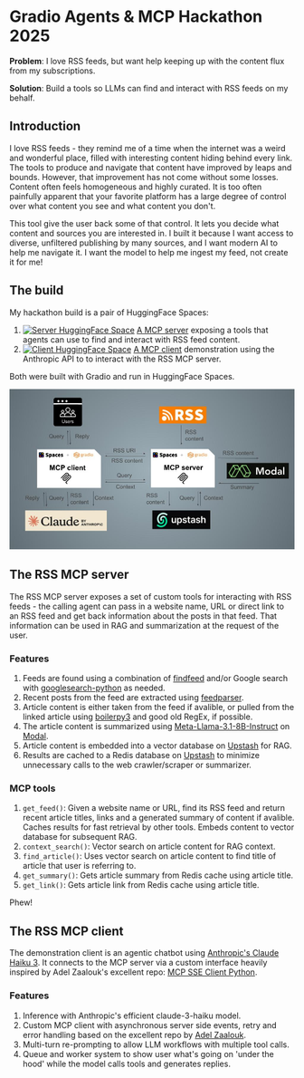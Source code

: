 # Gradio Agents &amp; MCP Hackathon 2025

**Problem**: I love RSS feeds, but want help keeping up with the content flux from my subscriptions.

**Solution**: Build a tools so LLMs can find and interact with RSS feeds on my behalf.

## Introduction

I love RSS feeds - they remind me of a time when the internet was a weird and wonderful place, filled with interesting content hiding behind every link. The tools to produce and navigate that content have improved by leaps and bounds. However,  that improvement has not come without some losses. Content often feels homogeneous and highly curated. It is too often painfully apparent that your favorite platform has a large degree of control over what content you see and what content you don't.

This tool give the user back some of that control. It lets you decide what content and sources you are interested in. I built it because I want access to diverse, unfiltered publishing by many sources, and I want modern AI to help me navigate it. I want the model to help me ingest my feed, not create it for me!

## The build

My hackathon build is a pair of HuggingFace Spaces:

1. [![Server HuggingFace Space](https://github.com/gperdrizet/rss-mcp-server/actions/workflows/publish_hf_space.yml/badge.svg)](https://huggingface.co/spaces/Agents-MCP-Hackathon/rss-mcp-server) [A MCP server](https://huggingface.co/spaces/Agents-MCP-Hackathon/rss-mcp-server) exposing a tools that agents can use to find and interact with RSS feed content.
2. [![Client HuggingFace Space](https://github.com/gperdrizet/rss-mcp-client/actions/workflows/publish_hf_space.yml/badge.svg)](https://huggingface.co/spaces/Agents-MCP-Hackathon/rss-mcp-client) [A MCP client](https://huggingface.co/spaces/Agents-MCP-Hackathon/rss-mcp-client) demonstration using the Anthropic API to to interact with the RSS MCP server.

Both were built with Gradio and run in HuggingFace Spaces.

![Engineering diagram](https://github.com/gperdrizet/MCP-hackathon/blob/main/assets/engineering_diagram.jpg "engineering diagram")

## The RSS MCP server

The RSS MCP server exposes a set of custom tools for interacting with RSS feeds - the calling agent can pass in a website name, URL or direct link to an RSS feed and get back information about the posts in that feed. That information can be used in RAG and summarization at the request of the user.

### Features

1. Feeds are found using a combination of [findfeed](https://pypi.org/project/findfeed) and/or Google search with [googlesearch-python](https://pypi.org/project/googlesearch-python/) as needed.
2. Recent posts from the feed are extracted using [feedparser](https://pypi.org/project/feedparser).
3. Article content is either taken from the feed if avalible, or pulled from the linked article using [boilerpy3](https://pypi.org/project/boilerpy3/) and good old RegEx, if possible.        
4. The article content is summarized using [Meta-Llama-3.1-8B-Instruct](https://huggingface.co/meta-llama/Llama-3.1-8B-Instruct) on [Modal](https://modal.com).
5. Article content is embedded into a vector database on [Upstash](https://upstash.com/) for RAG.
6. Results are cached to a Redis database on [Upstash](https://upstash.com/) to minimize unnecessary calls to the web crawler/scraper or summarizer.

### MCP tools

1. `get_feed()`: Given a website name or URL, find its RSS feed and
    return recent article titles, links and a generated summary of content if
    avalible. Caches results for fast retrieval by other tools. Embeds content
    to vector database for subsequent RAG.
2. `context_search()`: Vector search on article content for RAG context.
3. `find_article()`: Uses vector search on article content to find title of article
    that user is referring to.
4. `get_summary()`: Gets article summary from Redis cache using article title.
5. `get_link()`: Gets article link from Redis cache using article title.

Phew!

## The RSS MCP client

The demonstration client is an agentic chatbot using [Anthropic's Claude Haiku 3](https://docs.anthropic.com/en/docs/about-claude/models/overview). It connects to the MCP server via a custom interface heavily inspired by Adel Zaalouk's excellent repo: [MCP SSE Client Python](https://github.com/zanetworker/mcp-sse-client-python).

### Features

1. Inference with Anthropic's efficient claude-3-haiku model.
2. Custom MCP client with asynchronous server side events, retry and error handling based on the excellent repo by [Adel Zaalouk](https://github.com/zanetworker/mcp-playground/tree/main).
3. Multi-turn re-prompting to allow LLM workflows with multiple tool calls.
4. Queue and worker system to show user what's going on 'under the hood' while the model calls tools and generates replies. 
    
